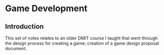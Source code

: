 # Game Development

## Introduction
This set of notes relates to an older DMIT course I taught that went through the design process for creating a game; creation of a game design proposal document.
